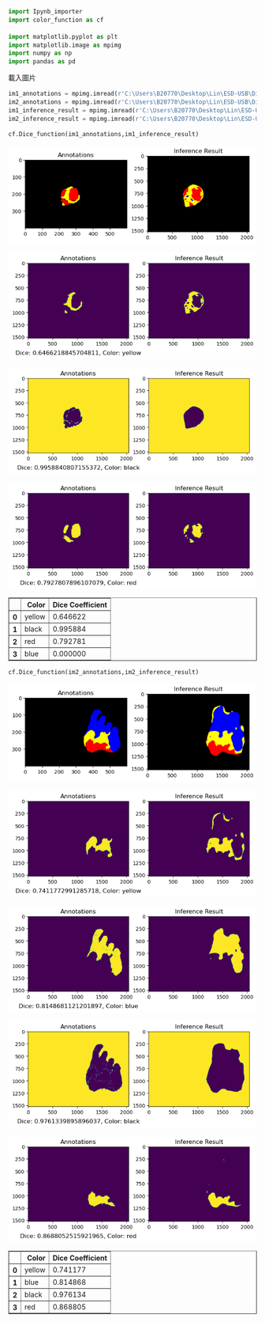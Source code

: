 ```python
import Ipynb_importer 
import color_function as cf

import matplotlib.pyplot as plt
import matplotlib.image as mpimg
import numpy as np
import pandas as pd
```

載入圖片


```python
im1_annotations = mpimg.imread(r'C:\Users\B20770\Desktop\Lin\ESD-USB\Dice計算\annotations\1531727270000.png')
im2_annotations = mpimg.imread(r'C:\Users\B20770\Desktop\Lin\ESD-USB\Dice計算\annotations\1534297416000.png')
im1_inference_result = mpimg.imread(r'C:\Users\B20770\Desktop\Lin\ESD-USB\Dice計算\inference_result\1531727270000.png')
im2_inference_result = mpimg.imread(r'C:\Users\B20770\Desktop\Lin\ESD-USB\Dice計算\inference_result\1534297416000.png')
```


```python
cf.Dice_function(im1_annotations,im1_inference_result)
```


    
![png](output_3_0.png)
    



    
![png](output_3_1.png)
    



    
![png](output_3_2.png)
    



    
![png](output_3_3.png)
    






</style>
<table border="1" class="dataframe">
  <thead>
    <tr style="text-align: right;">
      <th></th>
      <th>Color</th>
      <th>Dice Coefficient</th>
    </tr>
  </thead>
  <tbody>
    <tr>
      <th>0</th>
      <td>yellow</td>
      <td>0.646622</td>
    </tr>
    <tr>
      <th>1</th>
      <td>black</td>
      <td>0.995884</td>
    </tr>
    <tr>
      <th>2</th>
      <td>red</td>
      <td>0.792781</td>
    </tr>
    <tr>
      <th>3</th>
      <td>blue</td>
      <td>0.000000</td>
    </tr>
  </tbody>
</table>
</div>




```python
cf.Dice_function(im2_annotations,im2_inference_result)
```


    
![png](output_4_0.png)
    



    
![png](output_4_1.png)
    



    
![png](output_4_2.png)
    



    
![png](output_4_3.png)
    



    
![png](output_4_4.png)
    






</style>
<table border="1" class="dataframe">
  <thead>
    <tr style="text-align: right;">
      <th></th>
      <th>Color</th>
      <th>Dice Coefficient</th>
    </tr>
  </thead>
  <tbody>
    <tr>
      <th>0</th>
      <td>yellow</td>
      <td>0.741177</td>
    </tr>
    <tr>
      <th>1</th>
      <td>blue</td>
      <td>0.814868</td>
    </tr>
    <tr>
      <th>2</th>
      <td>black</td>
      <td>0.976134</td>
    </tr>
    <tr>
      <th>3</th>
      <td>red</td>
      <td>0.868805</td>
    </tr>
  </tbody>
</table>
</div>




```python

```
